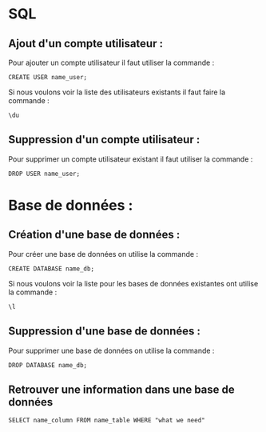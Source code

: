 # SQL

## Ajout d'un compte utilisateur : 

Pour ajouter un compte utilisateur il faut utiliser la commande :
```
CREATE USER name_user;
```

Si nous voulons voir la liste des utilisateurs existants il faut faire la commande : 
```
\du
```
## Suppression d'un compte utilisateur :

Pour supprimer un compte utilisateur existant il faut utiliser la commande : 
```
DROP USER name_user;
```

# Base de données :

## Création d'une base de données : 

Pour créer une base de données on utilise la commande : 
```
CREATE DATABASE name_db;
```

Si nous voulons voir la liste pour les bases de données existantes ont utilise la commande : 
```
\l
```

## Suppression d'une base de données : 

Pour supprimer une base de données on utilise la commande : 
```
DROP DATABASE name_db;
```

## Retrouver une information dans une base de données
```
SELECT name_column FROM name_table WHERE "what we need"
```

